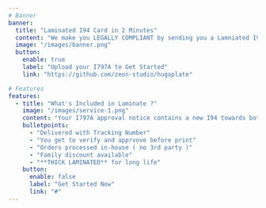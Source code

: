 ```yaml
---
# Banner
banner:
  title: "Laminated I94 Card in 2 Minutes"
  content: "We make you LEGALLY COMPLIANT by sending you a Lamniated I94 that every US immigrant or non-immigrant needs to carry with them at all times. Better SAFE than SORRY."
  image: "/images/banner.png"
  button:
    enable: true
    label: "Upload your I797A to Get Started"
    link: "https://github.com/zeon-studio/hugoplate"

# Features
features:
  - title: "What's Included in Laminate ?"
    image: "/images/service-1.png"
    content: "Your I797A approval notice contains a new I94 towards bottom. Our AI auto extracts the I94 section and prints and laminates it in Visting Card size."
    bulletpoints:
      - "Delivered with Tracking Number"
      - "You get to verify and apprvove before print"
      - "Orders processed in-house ( no 3rd party )"
      - "Family discount available"
      - "**THICK LAMINATED** for long life"
    button:
      enable: false
      label: "Get Started Now"
      link: "#"
---
```

